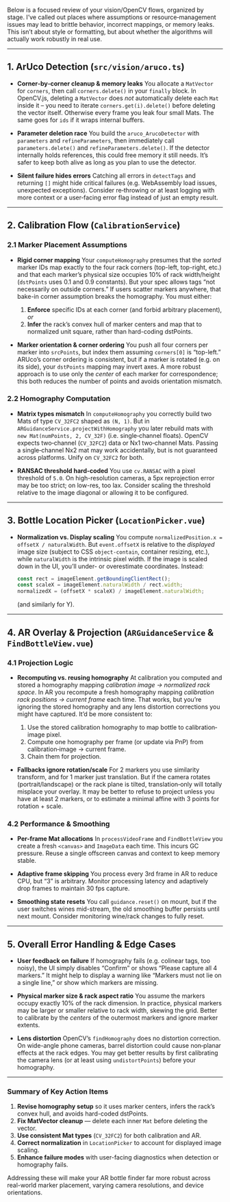 Below is a focused review of your vision/OpenCV flows, organized by stage. I’ve called out places where assumptions or resource‐management issues may lead to brittle behavior, incorrect mappings, or memory leaks. This isn’t about style or formatting, but about whether the algorithms will actually work robustly in real use.

---

## 1. ArUco Detection (`src/vision/aruco.ts`)

- **Corner‐by‐corner cleanup & memory leaks**
  You allocate a `MatVector` for `corners`, then call `corners.delete()` in your `finally` block. In OpenCV.js, deleting a `MatVector` does _not_ automatically delete each `Mat` inside it – you need to iterate `corners.get(i).delete()` before deleting the vector itself. Otherwise every frame you leak four small Mats. The same goes for `ids` if it wraps internal buffers.&#x20;

- **Parameter deletion race**
  You build the `aruco_ArucoDetector` with `parameters` and `refineParameters`, then immediately call `parameters.delete()` and `refineParameters.delete()`. If the detector internally holds references, this could free memory it still needs. It’s safer to keep both alive as long as you plan to use the detector.&#x20;

- **Silent failure hides errors**
  Catching all errors in `detectTags` and returning `[]` might hide critical failures (e.g. WebAssembly load issues, unexpected exceptions). Consider re‐throwing or at least logging with more context or a user‐facing error flag instead of just an empty result.&#x20;

---

## 2. Calibration Flow (`CalibrationService`)

### 2.1 Marker Placement Assumptions

- **Rigid corner mapping**
  Your `computeHomography` presumes that the _sorted_ marker IDs map exactly to the four rack corners (top-left, top-right, etc.) and that each marker’s physical size occupies 10% of rack width/height (`dstPoints` uses 0.1 and 0.9 constants). But your spec allows tags “not necessarily on outside corners.” If users scatter markers anywhere, that bake-in corner assumption breaks the homography. You must either:

  1. **Enforce** specific IDs at each corner (and forbid arbitrary placement), _or_
  2. **Infer** the rack’s convex hull of marker centers and map that to normalized unit square, rather than hard-coding dstPoints.&#x20;

- **Marker orientation & corner ordering**
  You push all four corners per marker into `srcPoints`, but index them assuming `corners[0]` is “top-left.” ARUco’s corner ordering is consistent, but if a marker is rotated (e.g. on its side), your `dstPoints` mapping may invert axes. A more robust approach is to use only the _center_ of each marker for correspondence; this both reduces the number of points and avoids orientation mismatch.&#x20;

### 2.2 Homography Computation

- **Matrix types mismatch**
  In `computeHomography` you correctly build two Mats of type `CV_32FC2` shaped as `(N, 1)`. But in `ARGuidanceService.projectWithHomography` you later rebuild mats with `new Mat(numPoints, 2, CV_32F)` (i.e. single‐channel floats). OpenCV expects two‐channel (`CV_32FC2`) data or Nx1 two‐channel Mats. Passing a single‐channel Nx2 mat may work accidentally, but is not guaranteed across platforms. Unify on `CV_32FC2` for both.&#x20;

- **RANSAC threshold hard-coded**
  You use `cv.RANSAC` with a pixel threshold of `5.0`. On high-resolution cameras, a 5px reprojection error may be too strict; on low-res, too lax. Consider scaling the threshold relative to the image diagonal or allowing it to be configured.&#x20;

---

## 3. Bottle Location Picker (`LocationPicker.vue`)

- **Normalization vs. Display scaling**
  You compute `normalizedPosition.x = offsetX / naturalWidth`. But `event.offsetX` is relative to the _displayed_ image size (subject to CSS `object-contain`, container resizing, etc.), while `naturalWidth` is the intrinsic pixel width. If the image is scaled down in the UI, you’ll under- or overestimate coordinates. Instead:

  ```ts
  const rect = imageElement.getBoundingClientRect();
  const scaleX = imageElement.naturalWidth / rect.width;
  normalizedX = (offsetX * scaleX) / imageElement.naturalWidth;
  ```

  (and similarly for Y).&#x20;

---

## 4. AR Overlay & Projection (`ARGuidanceService` & `FindBottleView.vue`)

### 4.1 Projection Logic

- **Recomputing vs. reusing homography**
  At calibration you computed and stored a homography mapping _calibration image → normalized rack space_. In AR you recompute a fresh homography mapping _calibration rack positions → current frame_ each time. That works, but you’re ignoring the stored homography and any lens distortion corrections you might have captured. It’d be more consistent to:

  1. Use the stored calibration homography to map bottle to calibration‐image pixel.
  2. Compute one homography per frame (or update via PnP) from calibration‐image → current frame.
  3. Chain them for projection.

- **Fallbacks ignore rotation/scale**
  For 2 markers you use similarity transform, and for 1 marker just translation. But if the camera rotates (portrait/landscape) or the rack plane is tilted, translation‐only will totally misplace your overlay. It may be better to refuse to project unless you have at least 2 markers, or to estimate a minimal affine with 3 points for rotation + scale.

### 4.2 Performance & Smoothing

- **Per-frame Mat allocations**
  In `processVideoFrame` and `FindBottleView` you create a fresh `<canvas>` and `ImageData` each time. This incurs GC pressure. Reuse a single offscreen canvas and context to keep memory stable.

- **Adaptive frame skipping**
  You process every 3rd frame in AR to reduce CPU, but “3” is arbitrary. Monitor processing latency and adaptively drop frames to maintain 30 fps capture.

- **Smoothing state resets**
  You call `guidance.reset()` on mount, but if the user switches wines mid-stream, the old smoothing buffer persists until next mount. Consider monitoring wine/rack changes to fully reset.

---

## 5. Overall Error Handling & Edge Cases

- **User feedback on failure**
  If homography fails (e.g. colinear tags, too noisy), the UI simply disables “Confirm” or shows “Please capture all 4 markers.” It might help to display a warning like “Markers must not lie on a single line,” or show which markers are missing.

- **Physical marker size & rack aspect ratio**
  You assume the markers occupy exactly 10% of the rack dimension. In practice, physical markers may be larger or smaller relative to rack width, skewing the grid. Better to calibrate by the _centers_ of the outermost markers and ignore marker extents.

- **Lens distortion**
  OpenCV’s `findHomography` does no distortion correction. On wide-angle phone cameras, barrel distortion could cause non‐planar effects at the rack edges. You may get better results by first calibrating the camera lens (or at least using `undistortPoints`) before your homography.

---

### Summary of Key Action Items

1. **Revise homography setup** so it uses marker centers, infers the rack’s convex hull, and avoids hard-coded dstPoints.
2. **Fix MatVector cleanup** — delete each inner `Mat` before deleting the vector.
3. **Use consistent Mat types** (`CV_32FC2`) for both calibration and AR.
4. **Correct normalization** in `LocationPicker` to account for displayed image scaling.
5. **Enhance failure modes** with user-facing diagnostics when detection or homography fails.

Addressing these will make your AR bottle finder far more robust across real-world marker placement, varying camera resolutions, and device orientations.
